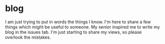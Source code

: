 # blog

I am just trying to put in words the things I know. I'm here to share a few things which might be useful to someone. My senior inspired me to write my blog in the issues tab. I'm just starting to share my views, so please overlook the mistakes.
